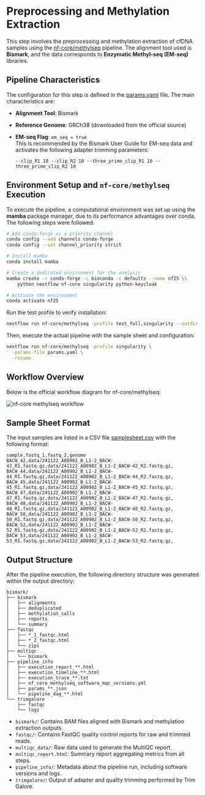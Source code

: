 # Preprocessing and Methylation Extraction

This step involves the preprocessing and methylation extraction of cfDNA samples using the [nf-core/methylseq](https://github.com/nf-core/methylseq) pipeline. The alignment tool used is **Bismark**, and the data corresponds to **Enzymatic Methyl-seq (EM-seq)** libraries.

## Pipeline Characteristics

The configuration for this step is defined in the [params.yaml](./params.yaml) file. The main characteristics are:

- **Alignment Tool**: Bismark
- **Reference Genome**: GRCh38 (downloaded from the official source)
- **EM-seq Flag**: `em_seq = true`  
  This is recommended by the Bismark User Guide for EM-seq data and activates the following adapter trimming parameters:

  ```
  --clip_R1 10 --clip_R2 10 --three_prime_clip_R1 10 --three_prime_clip_R2 10
  ```

## Environment Setup and `nf-core/methylseq` Execution

To execute the pipeline, a computational environment was set up using the **mamba** package manager, due to its performance advantages over conda. The following steps were followed:

```bash
# Add conda-forge as a priority channel
conda config --add channels conda-forge
conda config --set channel_priority strict

# Install mamba
conda install mamba

# Create a dedicated environment for the analysis
mamba create -c conda-forge -c bioconda -c defaults --name nf25 \\
    python nextflow nf-core singularity python-keycloak

# Activate the environment
conda activate nf25
```

Run the test profile to verify installation:

```bash
nextflow run nf-core/methylseq -profile test_full,singularity --outdir testing -resume
```

Then, execute the actual pipeline with the sample sheet and configuration:

```bash
nextflow run nf-core/methylseq -profile singularity \
  -params-file params.yaml \
  -resume
```

## Workflow Overview
Below is the official workflow diagram for nf-core/methylseq:

![nf-core methylseq workflow](https://github.com/nf-core/methylseq/blob/3.0.0/docs/images/3.0.0_metromap.png?raw=true)

## Sample Sheet Format

The input samples are listed in a CSV file [samplesheet.csv](./samplesheet.csv) with the following format:

```
sample,fastq_1,fastq_2,genome
BACW_42,data/241122_A00902_B_L1-2_BACW-42_R1.fastq.gz,data/241122_A00902_B_L1-2_BACW-42_R2.fastq.gz,
BACW_44,data/241122_A00902_B_L1-2_BACW-44_R1.fastq.gz,data/241122_A00902_B_L1-2_BACW-44_R2.fastq.gz,
BACW_45,data/241122_A00902_B_L1-2_BACW-45_R1.fastq.gz,data/241122_A00902_B_L1-2_BACW-45_R2.fastq.gz,
BACW_47,data/241122_A00902_B_L1-2_BACW-47_R1.fastq.gz,data/241122_A00902_B_L1-2_BACW-47_R2.fastq.gz,
BACW_48,data/241122_A00902_B_L1-2_BACW-48_R1.fastq.gz,data/241122_A00902_B_L1-2_BACW-48_R2.fastq.gz,
BACW_50,data/241122_A00902_B_L1-2_BACW-50_R1.fastq.gz,data/241122_A00902_B_L1-2_BACW-50_R2.fastq.gz,
BACW_52,data/241122_A00902_B_L1-2_BACW-52_R1.fastq.gz,data/241122_A00902_B_L1-2_BACW-52_R2.fastq.gz,
BACW_53,data/241122_A00902_B_L1-2_BACW-53_R1.fastq.gz,data/241122_A00902_B_L1-2_BACW-53_R2.fastq.gz,
```
## Output Structure

After the pipeline execution, the following directory structure was generated within the output directory:

```
bismark/
├── bismark
│   ├── alignments
│   ├── deduplicated
│   ├── methylation_calls
│   ├── reports
│   └── summary
├── fastqc
│   ├── *_1_fastqc.html
│   ├── *_2_fastqc.html
│   └── zips
├── multiqc
│   └── bismark
├── pipeline_info
│   ├── execution_report_**.html
│   ├── execution_timeline_**.html
│   ├── execution_trace_**.txt
│   ├── nf_core_methylseq_software_mqc_versions.yml
│   ├── params_**.json
│   └── pipeline_dag_**.html
└── trimgalore
    ├── fastqc
    └── logs
```

- `bismark/`: Contains BAM files aligned with Bismark and methylation extraction outputs.
- `fastqc/`: Contains FastQC quality control reports for raw and trimmed reads.
- `multiqc_data/`: Raw data used to generate the MultiQC report.
- `multiqc_report.html`: Summary report aggregating metrics from all steps.
- `pipeline_info/`: Metadata about the pipeline run, including software versions and logs.
- `trimgalore/`: Output of adapter and quality trimming performed by Trim Galore.